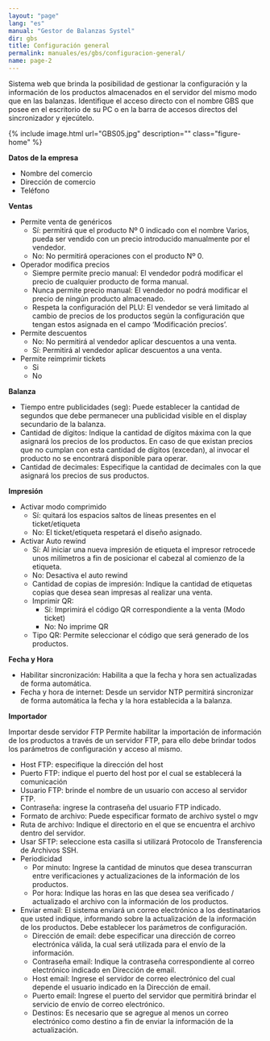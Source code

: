 ```yaml
---
layout: "page"
lang: "es"
manual: "Gestor de Balanzas Systel"
dir: gbs
title: Configuración general 
permalink: manuales/es/gbs/configuracion-general/
name: page-2
---
```


Sistema web que brinda la posibilidad de gestionar la configuración y la información de los productos almacenados en el servidor del mismo modo que en las balanzas.
Identifique el acceso directo con el nombre GBS que posee en el escritorio de su PC o en la barra de accesos directos del sincronizador y ejecútelo.


{% include image.html url="GBS05.jpg" description="" class="figure-home" %}

**Datos de la empresa**

- Nombre del comercio
- Dirección de comercio
- Teléfono

**Ventas**

- Permite venta de genéricos
    - Sí: permitirá que el producto Nº 0 indicado con el nombre Varios, pueda ser vendido con un precio introducido manualmente por el vendedor.
    - No: No permitirá operaciones con el producto Nº 0.
- Operador modifica precios
    - Siempre permite precio manual: El vendedor podrá modificar el precio de cualquier producto de forma manual.
    - Nunca permite precio manual: El vendedor no podrá modificar el precio de ningún producto almacenado.
    - Respeta la configuración del PLU: El vendedor se verá limitado al cambio de precios de los productos según la configuración que tengan estos asignada en el campo ‘Modificación precios’.
- Permite descuentos
    - No: No permitirá al vendedor aplicar descuentos a una venta.
    - Sí: Permitirá al vendedor aplicar descuentos a una venta.
- Permite reimprimir tickets
    - Si
    - No

**Balanza**

- Tiempo entre publicidades (seg): Puede establecer la cantidad de segundos que debe permanecer una publicidad visible en el display secundario de la balanza.
- Cantidad de dígitos: Indique la cantidad de dígitos máxima con la que asignará los precios de los productos. En caso de que existan precios que no cumplan con esta cantidad de dígitos (excedan), al invocar el producto no se encontrará disponible para operar.
- Cantidad de decimales: Especifique la cantidad de decimales con la que asignará los precios de sus productos.

**Impresión**

- Activar modo comprimido
    - Sí: quitará los espacios saltos de líneas presentes en el ticket/etiqueta
    - No: El ticket/etiqueta respetará el diseño asignado.
- Activar Auto rewind
    - Sí: Al iniciar una nueva impresión de etiqueta el impresor retrocede unos milímetros a fin de posicionar el cabezal al comienzo de la etiqueta.
    - No: Desactiva el auto rewind
    - Cantidad de copias de impresión: Indique la cantidad de etiquetas copias que desea sean impresas al realizar una venta.
    - Imprimir QR: 
        - Sí: Imprimirá el código QR correspondiente a la venta (Modo ticket)
        - No: No imprime QR
    - Tipo QR: Permite seleccionar el código que será generado de los productos.

**Fecha y Hora**

- Habilitar sincronización: Habilita a que la fecha y hora sen actualizadas de forma automática.
- Fecha y hora de internet: Desde un servidor NTP permitirá sincronizar de forma automática la fecha y la hora establecida a la balanza.

**Importador**

Importar desde servidor FTP Permite habilitar la importación de información de los productos a través de un servidor FTP, para ello debe brindar todos los parámetros de configuración y acceso al mismo.
- Host FTP: especifique la dirección del host
- Puerto FTP: indique el puerto del host por el cual se establecerá la comunicación
- Usuario FTP: brinde el nombre de un usuario con acceso al servidor FTP.
- Contraseña: ingrese la contraseña del usuario FTP indicado.
- Formato de archivo: Puede especificar formato de archivo systel o mgv
- Ruta de archivo: Indique el directorio en el que se encuentra el archivo dentro del servidor.
- Usar SFTP: seleccione esta casilla si utilizará Protocolo de Transferencia de Archivos SSH.
- Periodicidad
    - Por minuto: Ingrese la cantidad de minutos que desea transcurran entre verificaciones y actualizaciones de la información de los productos.
    - Por hora: Indique las horas en las que desea sea verificado / actualizado el archivo con la información de los productos.
- Enviar email: El sistema enviará un correo electrónico a los destinatarios que usted indique, informando sobre la actualización de la información de los productos. Debe establecer los parámetros de configuración.
    - Dirección de email: debe especificar una dirección de correo electrónica válida, la cual será utilizada para el envío de la información.
    - Contraseña email: Indique la contraseña correspondiente al correo electrónico indicado en Dirección de email.
    - Host email: Ingrese el servidor de correo electrónico del cual depende el usuario indicado en la Dirección de email.
    - Puerto email: Ingrese el puerto del servidor que permitirá brindar el servicio de envío de correo electrónico.
    - Destinos: Es necesario que se agregue al menos un correo electrónico como destino a fin de enviar la información de la actualización. 

